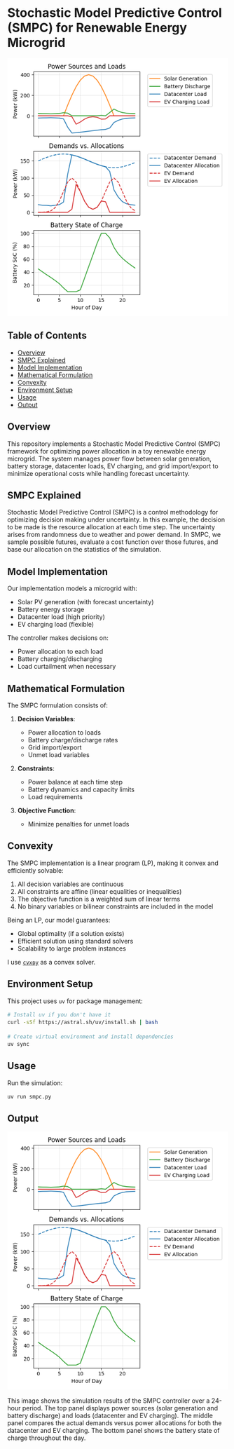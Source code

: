 # Stochastic Model Predictive Control (SMPC) for Renewable Energy Microgrid

![Simulation Results](result.png)

## Table of Contents
- [Overview](#overview)
- [SMPC Explained](#smpc-explained)
- [Model Implementation](#model-implementation)
- [Mathematical Formulation](#mathematical-formulation)
- [Convexity](#convexity)
- [Environment Setup](#environment-setup)
- [Usage](#usage)
- [Output](#output)

## Overview

This repository implements a Stochastic Model Predictive Control (SMPC) framework for optimizing power allocation in a toy renewable energy microgrid. The system manages power flow between solar generation, battery storage, datacenter loads, EV charging, and grid import/export to minimize operational costs while handling forecast uncertainty.

## SMPC Explained

Stochastic Model Predictive Control (SMPC) is a control methodology for optimizing decision making under uncertainty. In this example, the decision to be made is the resource allocation at each time step. The uncertainty arises from randomness due to weather and power demand. In SMPC, we sample possible futures, evaluate a cost function over those futures, and base our allocation on the statistics of the simulation.

## Model Implementation

Our implementation models a microgrid with:
- Solar PV generation (with forecast uncertainty)
- Battery energy storage
- Datacenter load (high priority)
- EV charging load (flexible)

The controller makes decisions on:
- Power allocation to each load
- Battery charging/discharging
- Load curtailment when necessary

## Mathematical Formulation

The SMPC formulation consists of:

1. **Decision Variables**:
   - Power allocation to loads
   - Battery charge/discharge rates
   - Grid import/export
   - Unmet load variables
   
2. **Constraints**:
   - Power balance at each time step
   - Battery dynamics and capacity limits
   - Load requirements

3. **Objective Function**:
   - Minimize penalties for unmet loads

## Convexity

The SMPC implementation is a linear program (LP), making it convex and efficiently solvable:

1. All decision variables are continuous
2. All constraints are affine (linear equalities or inequalities)
3. The objective function is a weighted sum of linear terms
4. No binary variables or bilinear constraints are included in the model

Being an LP, our model guarantees:
- Global optimality (if a solution exists)
- Efficient solution using standard solvers
- Scalability to large problem instances

I use [`cvxpy`](https://www.cvxpy.org/) as a convex solver.

## Environment Setup

This project uses `uv` for package management:

```bash
# Install uv if you don't have it
curl -sSf https://astral.sh/uv/install.sh | bash

# Create virtual environment and install dependencies
uv sync
```

## Usage

Run the simulation:

```bash
uv run smpc.py
```

## Output

![Simulation Results](result.png)

This image shows the simulation results of the SMPC controller over a 24-hour period. The top panel displays power sources (solar generation and battery discharge) and loads (datacenter and EV charging). The middle panel compares the actual demands versus power allocations for both the datacenter and EV charging. The bottom panel shows the battery state of charge throughout the day.
